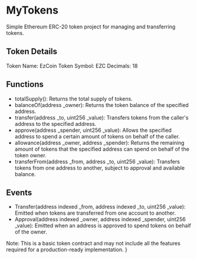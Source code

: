 # MyTokens
Simple Ethereum ERC-20 token project for managing and transferring tokens.

## Token Details
Token Name: EzCoin
Token Symbol: EZC
Decimals: 18

## Functions
- totalSupply(): Returns the total supply of tokens.
- balanceOf(address _owner): Returns the token balance of the specified address.
- transfer(address _to, uint256 _value): Transfers tokens from the caller's address to the specified address.
- approve(address _spender, uint256 _value): Allows the specified address to spend a certain amount of tokens on behalf of the caller.
- allowance(address _owner, address _spender): Returns the remaining amount of tokens that the specified address can spend on behalf of the token owner.
- transferFrom(address _from, address _to, uint256 _value): Transfers tokens from one address to another, subject to approval and available balance.

## Events
- Transfer(address indexed _from, address indexed _to, uint256 _value): Emitted when tokens are transferred from one account to another.
- Approval(address indexed _owner, address indexed _spender, uint256 _value): Emitted when an address is approved to spend tokens on behalf of the owner.


Note: This is a basic token contract and may not include all the features required for a production-ready implementation.
}
